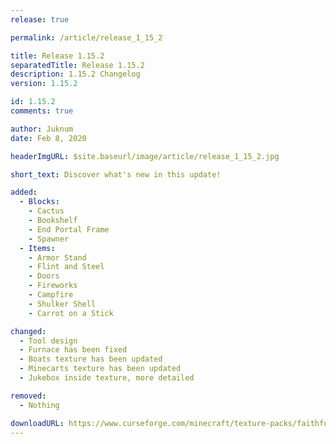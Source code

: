 ```yaml
---
release: true

permalink: /article/release_1_15_2

title: Release 1.15.2
separatedTitle: Release 1.15.2
description: 1.15.2 Changelog
version: 1.15.2

id: 1.15.2
comments: true

author: Juknum
date: Feb 8, 2020

headerImgURL: $site.baseurl/image/article/release_1_15_2.jpg

short_text: Discover what's new in this update!

added:
  - Blocks:
    - Cactus
    - Bookshelf
    - End Portal Frame
    - Spawner
  - Items:
    - Armor Stand
    - Flint and Steel
    - Doors
    - Fireworks
    - Campfire
    - Shulker Shell
    - Carrot on a Stick

changed:
  - Tool design
  - Furnace has been fixed
  - Boats texture has been updated
  - Minecarts texture has been updated
  - Jukebox inside texture, more detailed

removed:
  - Nothing

downloadURL: https://www.curseforge.com/minecraft/texture-packs/faithful-3d/files/2877605
---
```

